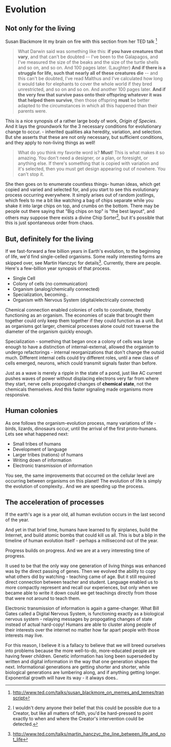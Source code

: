 # Evolution

## Not only for the living

Susan Blackmore lit my brain on fire with this section from her TED talk [^1]

> What Darwin said was something like this: **if you have creatures that vary**, and that can't be doubted -- I've been to the Galapagos, and I've measured the size of the beaks and the size of the turtle shells and so on, and so on. And 100 pages later. (Laughter) **And if there is a struggle for life, such that nearly all of these creatures die** -- and this can't be doubted, I've read Malthus and I've calculated how long it would take for elephants to cover the whole world if they bred unrestricted, and so on and so on. And another 100 pages later. **And if the very few that survive pass onto their offspring whatever it was that helped them survive**, then those offspring **must** be better adapted to the circumstances in which all this happened than their parents were.

This is a nice synopsis of a rather large body of work, *Origin of Species*. And it lays the groundwork for the 3 necessary conditions for evolutionary change to occur. - inherited qualities aka heredity, variation, and selection. But she asserts that these are not only necessary, but sufficient conditions, and they apply to non-living things as well!

> What do you think my favorite word is?  **Must**! This is what makes it so amazing. You don't need a designer, or a plan, or foresight, or anything else. If there's something that is copied with variation and it's selected, then you must get design appearing out of nowhere. You can't stop it. 

She then goes on to enumerate countless things- human ideas, which get copied and varied and selected for, and you start to see this evolutionary process occurring everywhere. It simply arises out of random jostlings, which feels to me a bit like watching a bag of chips separate while you shake it into large chips on top, and crumbs on the bottom. There may be people out there saying that "Big chips on top" is "the best layout", and others may suppose there exists a divine Chip Sorter[^2], but it's possible that this is just spontaneous order from chaos. 

## But, definitely for the living

If we fast-forward a few billion years in Earth's evolution, to the beginning of life, we'd find single-celled organisms. Some really interesting forms are skipped over, see Martin Hanczyc for details[^3]. Currently, there are people. Here's a few-billion year synopsis of that process.

* Single Cell
* Colony of cells (no communication)
* Organism (analog/chemically connected)
* Specialization, becoming.. 
* Organism with Nervous System (digital/electrically connected)

Chemical connection enabled colonies of cells to coordinate, thereby functioning as an organism. The economies of scale that brought them together could only keep them together if they could function as a unit. But as organisms got larger, chemical processes alone could not traverse the diameter of the organism quickly enough. 

Specialization - something that began once a colony of cells was large enough to have a distinction of internal-external, allowed the organism to undergo refactorings - internal reorganizations that don't change the outsid much. Different internal cells could try different roles, until a new class of cells emerged, neurons, which could transmit signals faster than before.

Just as a wave is merely a ripple in the state of a pond, just like AC current pushes waves of power without displacing electrons very far from where they start, nerve cells propogated changes of **chemical state**, not the chemicals themselves. And this faster signaling made organisms more responsive.

## Human colonies
As one follows the organism-evolution process, many variations of life - birds, lizards, dinosaurs occur, until the arrival of the first proto-humans. Lets see what happened next:

* Small tribes of humans
* Development of language
* Larger tribes (nations) of humans
* Writing down of information
* Electronic transmission of information

You see, the same improvements that occurred on the cellular level are occurring between organisms on this planet! The evolution of life is simply the evolution of complexity.. And we are speeding up the process.


## The acceleration of processes
If the earth's age is a year old, all human evolution occurs in the last second of the year. 

And yet in that brief time, humans have learned to fly airplanes, build the Internet, and build atomic bombs that could kill us all. This is but a blip in the timeline of human evolution itself - perhaps a millisecond out of the year. 

Progress builds on progress. And we are at a very interesting time of progress.

It used to be that the only way one generation of living things was enhanced was by the direct passing of genes. Then we evolved the ability to copy what others did by watching - teaching came of age. But it still required direct connection between teacher and student. Language enabled us to more compactly represent and recall our experiences, but only when we became able to write it down could we get teachings directly from those that were not around to teach them. 

Electronic transmission of information is again a game-changer. What Bill Gates called a Digital Nervous System, is functioning exactly as a biological nervous system - relaying messages by propogating changes of state instead of actual hard-copy! Humans are able to cluster along people of their interests over the internet no matter how far apart people with those interests may live. 

For this reason, I believe it is a fallacy to believe that we will breed ourselves into problems because the more well-to-do, more-educated people are having fewer children. Genetic information has long been superseded by written and digital information in the way that one generation shapes the next. Informational generations are getting shorter and shorter, while biological generations are lumbering along, and if anything getting longer. Exponential growth will have its way - it always does..


[^1]: http://www.ted.com/talks/susan_blackmore_on_memes_and_temes/transcript
[^2]: I wouldn't deny anyone their belief that this could be possible due to a Creator, but like all matters of faith, you'd be hard-pressed to point exactly to when and where the Creator's intervention could be detected. 
[^3]: http://www.ted.com/talks/martin_hanczyc_the_line_between_life_and_not_life
